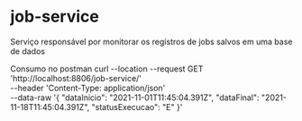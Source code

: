 # job-service
Serviço responsável por monitorar os registros de jobs salvos em uma base de dados

Consumo no postman
curl --location --request GET 'http://localhost:8806/job-service/' \
--header 'Content-Type: application/json' \
--data-raw '{
"dataInicio": "2021-11-01T11:45:04.391Z",
"dataFinal": "2021-11-18T11:45:04.391Z",
"statusExecucao": "E"
}'
